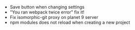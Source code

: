 * Save button when changing settings
* "You ran webpack twice error" fix it!
* Fix isomorphic-git proxy on planet 9 server
* npm modules does not reload when creating a new project